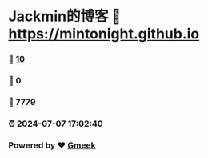 # Jackmin的博客 :link: https://mintonight.github.io 
### :page_facing_up: [10](https://mintonight.github.io/tag.html) 
### :speech_balloon: 0 
### :hibiscus: 7779 
### :alarm_clock: 2024-07-07 17:02:40 
### Powered by :heart: [Gmeek](https://github.com/Meekdai/Gmeek)
